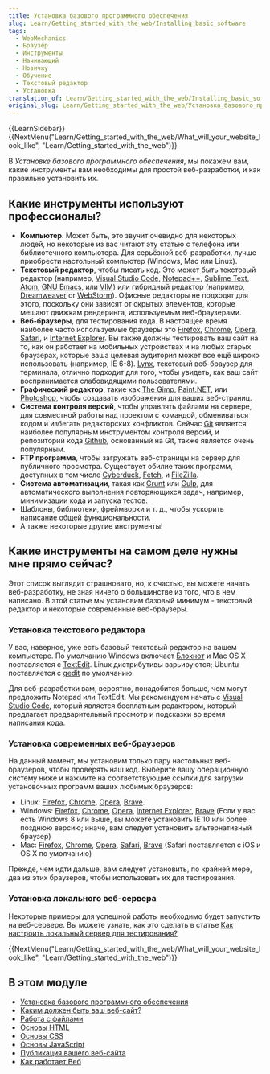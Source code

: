 ```yaml
---
title: Установка базового программного обеспечения
slug: Learn/Getting_started_with_the_web/Installing_basic_software
tags:
  - WebMechanics
  - Браузер
  - Инструменты
  - Начинающий
  - Новичку
  - Обучение
  - Текстовый редактор
  - Установка
translation_of: Learn/Getting_started_with_the_web/Installing_basic_software
original_slug: Learn/Getting_started_with_the_web/Установка_базового_программного_обеспечения
---
```


{{LearnSidebar}}{{NextMenu("Learn/Getting_started_with_the_web/What_will_your_website_look_like", "Learn/Getting_started_with_the_web")}}

В _Установке базового программного обеспечения_, мы покажем вам, какие инструменты вам необходимы для простой веб-разработки, и как правильно установить их.

## Какие инструменты используют профессионалы?

- **Компьютер**. Может быть, это звучит очевидно для некоторых людей, но некоторые из вас читают эту статью с телефона или библиотечного компьютера. Для серьёзной веб-разработки, лучше приобрести настольный компьютер (Windows, Mac или Linux).
- **Текстовый редактор**, чтобы писать код. Это может быть текстовый редактор (например, [Visual Studio Code](https://code.visualstudio.com/), [Notepad++](https://notepad-plus-plus.org/), [Sublime Text](https://www.sublimetext.com/), [Atom](https://atom.io/), [GNU Emacs](https://www.gnu.org/software/emacs/), или [VIM](https://www.vim.org/)) или гибридный редактор (например, [Dreamweaver](https://www.adobe.com/products/dreamweaver.html) or [WebStorm](https://www.jetbrains.com/webstorm/)). Офисные редакторы не подходят для этого, поскольку они зависят от скрытых элементов, которые мешают движкам рендеринга, используемым веб-браузерами.
- **Веб-браузеры**, для тестирования кода. В настоящее время наиболее часто используемые браузеры это [Firefox](https://www.mozilla.org/ru/firefox/new/), [Chrome](https://www.google.com/chrome/browser/), [Opera](http://www.opera.com/), [Safari](https://www.apple.com/safari/), и [Internet Explorer](http://windows.microsoft.com/ru/internet-explorer/download-ie). Вы также должны тестировать ваш сайт на то, как он работает на мобильных устройствах и на любых старых браузерах, которые ваша целевая аудитория может все ещё широко использовать (например, IE 6-8). [Lynx](https://lynx.browser.org/), текстовый веб-браузер для терминала, отлично подходит для того, чтобы увидеть, как ваш сайт воспринимается слабовидящими пользователями.
- **Графический редактор**, такие как [The Gimp](http://www.gimp.org/), [Paint.NET](http://www.getpaint.net/), или [Photoshop](http://www.adobe.com/uk/products/photoshop.html), чтобы создавать изображения для ваших веб-страниц.
- **Система контроля версий**, чтобы управлять файлами на сервере, для совместной работы над проектом с командой, обмениваться кодом и избегать редакторских конфликтов. Сейчас [Git](http://git-scm.com/) является наиболее популярным инструментом контроля версий, и репозиторий кода [Github](https://github.com/), основанный на Git, также является очень популярным.
- **FTP программа**, чтобы загружать веб-страницы на сервер для публичного просмотра. Существует обилие таких программ, доступных в том числе [Cyberduck](https://cyberduck.io/), [Fetch](http://fetchsoftworks.com/), и [FileZilla](https://filezilla-project.org/).
- **Система автоматизации**, такая как [Grunt](http://gruntjs.com/) или [Gulp](http://gulpjs.com/), для автоматического выполнения повторяющихся задач, например, минимизации кода и запуска тестов.
- Шаблоны, библиотеки, фреймворки и т. д., чтобы ускорить написание общей функциональности.
- А также некоторые другие инструменты!

## Какие инструменты на самом деле нужны мне прямо сейчас?

Этот список выглядит страшновато, но, к счастью, вы можете начать веб-разработку, не зная ничего о большинстве из того, что в нем написано. В этой статье мы установим базовый минимум - текстовый редактор и некоторые современные веб-браузеры.

### Установка текстового редактора

У вас, наверное, уже есть базовый текстовый редактор на вашем компьютере. По умолчанию Windows включает [Блокнот](https://ru.wikipedia.org/wiki/%D0%91%D0%BB%D0%BE%D0%BA%D0%BD%D0%BE%D1%82_%28%D0%BF%D1%80%D0%BE%D0%B3%D1%80%D0%B0%D0%BC%D0%BC%D0%B0%29) и Mac OS X поставляется с [TextEdit](https://ru.wikipedia.org/wiki/TextEdit). Linux дистрибутивы варьируются; Ubuntu поставляется с [gedit](https://ru.wikipedia.org/wiki/Gedit) по умолчанию.

Для веб-разработки вам, вероятно, понадобится больше, чем могут предложить Notepad или TextEdit. Мы рекомендуем начать с [](https://www.sublimetext.com/)[Visual Studio Code](https://code.visualstudio.com/), который является бесплатным редактором, который предлагает предварительный просмотр и подсказки во время написания кода.

### Установка современных веб-браузеров

На данный момент, мы установим только пару настольных веб-браузеров, чтобы проверять наш код. Выберите вашу операционную систему ниже и нажмите на соответствующие ссылки для загрузки установочных программ ваших любимых браузеров:

- Linux: [Firefox](https://www.mozilla.org/ru/firefox/new/), [Chrome](https://www.google.com/chrome/browser/), [Opera](http://www.opera.com/), [Brave](https://brave.com).
- Windows: [Firefox](https://www.mozilla.org/ru/firefox/new/), [Chrome](https://www.google.com/chrome/browser/), [Opera](http://www.opera.com/), [Internet Explorer](http://windows.microsoft.com/ru/internet-explorer/download-ie), [Brave](https://brave.com) (Если у вас есть Windows 8 или выше, вы можете установить IE 10 или более позднюю версию; иначе, вам следует установить альтернативный браузер)
- Mac: [Firefox](https://www.mozilla.org/ru/firefox/new/), [Chrome](https://www.google.com/chrome/browser/), [Opera](http://www.opera.com/), [Safari](https://www.apple.com/safari/), [Brave](https://brave.com) (Safari поставляется с iOS и OS X по умолчанию)

Прежде, чем идти дальше, вам следует установить, по крайней мере, два из этих браузеров, чтобы использовать их для тестирования.

### Установка локального веб-сервера

Некоторые примеры для успешной работы необходимо будет запустить на веб-сервере. Вы можете узнать, как это сделать в статье [Как настроить локальный сервер для тестирования?](/ru/docs/Learn/Common_questions/set_up_a_local_testing_server)

{{NextMenu("Learn/Getting_started_with_the_web/What_will_your_website_look_like", "Learn/Getting_started_with_the_web")}}

## В этом модуле

- [Установка базового программного обеспечения](/ru/docs/Learn/Getting_started_with_the_web/%D0%A3%D1%81%D1%82%D0%B0%D0%BD%D0%BE%D0%B2%D0%BA%D0%B0_%D0%B1%D0%B0%D0%B7%D0%BE%D0%B2%D0%BE%D0%B3%D0%BE_%D0%BF%D1%80%D0%BE%D0%B3%D1%80%D0%B0%D0%BC%D0%BC%D0%BD%D0%BE%D0%B3%D0%BE_%D0%BE%D0%B1%D0%B5%D1%81%D0%BF%D0%B5%D1%87%D0%B5%D0%BD%D0%B8%D1%8F)
- [Каким должен быть ваш веб-сайт?](/ru/docs/Learn/Getting_started_with_the_web/What_will_your_website_look_like)
- [Работа с файлами](/ru/docs/Learn/Getting_started_with_the_web/Dealing_with_files)
- [Основы HTML](/ru/docs/Learn/Getting_started_with_the_web/HTML_basics)
- [Основы CSS](/ru/docs/Learn/Getting_started_with_the_web/CSS_basics)
- [Основы JavaScript](/ru/docs/Learn/Getting_started_with_the_web/JavaScript_basics)
- [Публикация вашего веб-сайта](/ru/docs/Learn/Getting_started_with_the_web/Publishing_your_website)
- [Как работает Веб](/ru/docs/Learn/Getting_started_with_the_web/How_the_Web_works)
